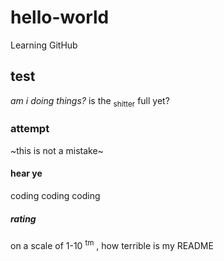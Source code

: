 # hello-world
Learning GitHub
## test
*am i doing things?*
is the <sub>shitter</sub> full yet?
### attempt
~this is not a mistake~
#### hear ye
coding coding coding
##### rating
on a scale of 1-10 <sup>tm</sup> , how terrible is my README
